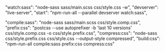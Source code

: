 "watch:sass": "node-sass sass/main.scss css/style.css -w",
"devserver": "live-server",
"start": "npm-run-all --parallel devserver watch:sass",

"compile:sass": "node-sass sass/main.scss css/style.comp.css",
"prefix:css": "postcss --use autoprefixer -b 'last 10 versions' css/style.comp.css -o css/style.prefix.css",
"compress:css": "node-sass css/style.prefix.css css/style.css --output-style compressed",
"build:css": "npm-run-all compile:sass prefix:css compress:css"
